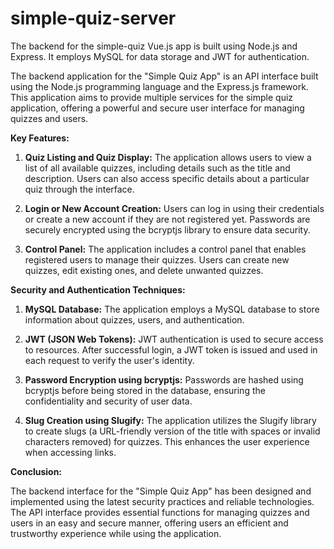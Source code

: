 # simple-quiz-server
The backend for the simple-quiz Vue.js app is built using Node.js and Express. It employs MySQL for data storage and JWT for authentication.

The backend application for the "Simple Quiz App" is an API interface built using the Node.js programming language and the Express.js framework. This application aims to provide multiple services for the simple quiz application, offering a powerful and secure user interface for managing quizzes and users.

**Key Features:**

1. **Quiz Listing and Quiz Display:**
   The application allows users to view a list of all available quizzes, including details such as the title and description. Users can also access specific details about a particular quiz through the interface.

2. **Login or New Account Creation:**
   Users can log in using their credentials or create a new account if they are not registered yet. Passwords are securely encrypted using the bcryptjs library to ensure data security.

3. **Control Panel:**
   The application includes a control panel that enables registered users to manage their quizzes. Users can create new quizzes, edit existing ones, and delete unwanted quizzes.

**Security and Authentication Techniques:**

1. **MySQL Database:**
   The application employs a MySQL database to store information about quizzes, users, and authentication.

2. **JWT (JSON Web Tokens):**
   JWT authentication is used to secure access to resources. After successful login, a JWT token is issued and used in each request to verify the user's identity.

3. **Password Encryption using bcryptjs:**
   Passwords are hashed using bcryptjs before being stored in the database, ensuring the confidentiality and security of user data.

4. **Slug Creation using Slugify:**
   The application utilizes the Slugify library to create slugs (a URL-friendly version of the title with spaces or invalid characters removed) for quizzes. This enhances the user experience when accessing links.

**Conclusion:**

The backend interface for the "Simple Quiz App" has been designed and implemented using the latest security practices and reliable technologies. The API interface provides essential functions for managing quizzes and users in an easy and secure manner, offering users an efficient and trustworthy experience while using the application.
